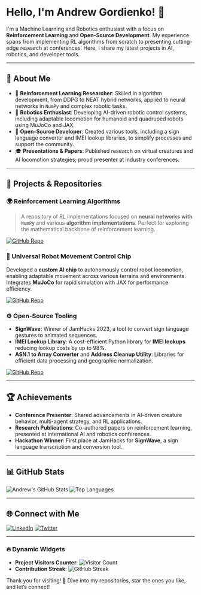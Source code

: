 # Hello, I'm Andrew Gordienko! 👋
I'm a Machine Learning and Robotics enthusiast with a focus on **Reinforcement Learning** and **Open-Source Development**. My experience spans from implementing RL algorithms from scratch to presenting cutting-edge research at conferences. Here, I share my latest projects in AI, robotics, and developer tools.

---

## 📘 About Me

- 🧠 **Reinforcement Learning Researcher**: Skilled in algorithm development, from DDPG to NEAT hybrid networks, applied to neural networks in `NumPy` and complex robotic tasks.
- 🤖 **Robotics Enthusiast**: Developing AI-driven robotic control systems, including adaptable locomotion for humanoid and quadruped robots using MuJoCo and JAX.
- 🔧 **Open-Source Developer**: Created various tools, including a sign language converter and IMEI lookup libraries, to simplify processes and support the community.
- 🎓 **Presentations & Papers**: Published research on virtual creatures and AI locomotion strategies; proud presenter at industry conferences.

---

## 🚀 Projects & Repositories

### 🌍 Reinforcement Learning Algorithms
> A repository of RL implementations focused on **neural networks with `NumPy`** and various **algorithm implementations**. Perfect for exploring the mathematical backbone of reinforcement learning.

[![GitHub Repo](https://img.shields.io/badge/GitHub-Repo-blue)](https://github.com/AndrewGordienko/RL-Algorithms)

### 🤖 Universal Robot Movement Control Chip
Developed a **custom AI chip** to autonomously control robot locomotion, enabling adaptable movement across various terrains and environments. Integrates **MuJoCo** for rapid simulation with JAX for performance efficiency.

[![GitHub Repo](https://img.shields.io/badge/GitHub-Repo-blue)](https://github.com/AndrewGordienko/Robot-Control)

### ⚙️ Open-Source Tooling
- **SignWave**: Winner of JamHacks 2023, a tool to convert sign language gestures to animated sequences.
- **IMEI Lookup Library**: A cost-efficient Python library for **IMEI lookups** reducing lookup costs by up to 98%.
- **ASN.1 to Array Converter** and **Address Cleanup Utility**: Libraries for efficient data processing and geographic normalization.

[![GitHub Repo](https://img.shields.io/badge/GitHub-Repo-blue)](https://github.com/AndrewGordienko/Open-Source-Tools)

---

## 🏆 Achievements

- **Conference Presenter**: Shared advancements in AI-driven creature behavior, multi-agent strategy, and RL applications.
- **Research Publications**: Co-authored papers on reinforcement learning, presented at international AI and robotics conferences.
- **Hackathon Winner**: First place at JamHacks for **SignWave**, a sign language transcription and conversion tool.

---

## 📊 GitHub Stats

![Andrew's GitHub Stats](https://github-readme-stats.vercel.app/api?username=AndrewGordienko&show_icons=true&theme=radical)
![Top Languages](https://github-readme-stats.vercel.app/api/top-langs/?username=AndrewGordienko&layout=compact&theme=radical)

---

## 🌐 Connect with Me

[![LinkedIn](https://img.shields.io/badge/LinkedIn-AndrewGordienko-blue)](https://www.linkedin.com/in/andrewgordienko) [![Twitter](https://img.shields.io/badge/Twitter-@AndrewGordienko-1DA1F2)](https://twitter.com/AndrewGordienko)

---

### 🔥 Dynamic Widgets

- **Project Visitors Counter**: ![Visitor Count](https://visitor-badge.laobi.icu/badge?page_id=AndrewGordienko)
- **Contribution Streak**: ![GitHub Streak](https://streak-stats.demolab.com/?user=AndrewGordienko)

Thank you for visiting! 🌟 Dive into my repositories, star the ones you like, and let’s connect!
